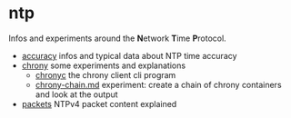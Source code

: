 # ntp
Infos and experiments around the **N**etwork **T**ime **P**rotocol.

* [accuracy](accuracy/Readme.md) infos and typical data about NTP time accuracy
* [chrony](chrony/Readme.md) some experiments and explanations
  * [chronyc](chrony/chronyc.md) the chrony client cli program
  * [chrony-chain.md](chrony/chrony-chain.md) experiment: create a chain of chrony containers and look at the output
* [packets](packets/Readme.md) NTPv4 packet content explained
